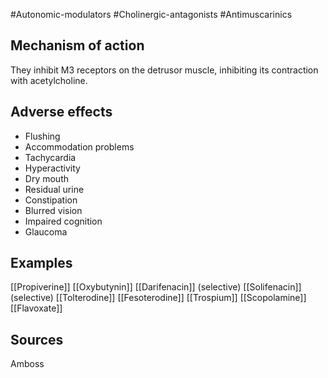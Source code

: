 #Autonomic-modulators #Cholinergic-antagonists #Antimuscarinics 

## Mechanism of action

They inhibit M3 receptors on the detrusor muscle, inhibiting its contraction with acetylcholine.

## Adverse effects

- Flushing
- Accommodation problems
- Tachycardia
- Hyperactivity
- Dry mouth
- Residual urine
- Constipation
- Blurred vision
- Impaired cognition
- Glaucoma

## Examples

[[Propiverine]]
[[Oxybutynin]]
[[Darifenacin]] (selective)
[[Solifenacin]] (selective)
[[Tolterodine]]
[[Fesoterodine]]
[[Trospium]]
[[Scopolamine]]
[[Flavoxate]]

## Sources

Amboss